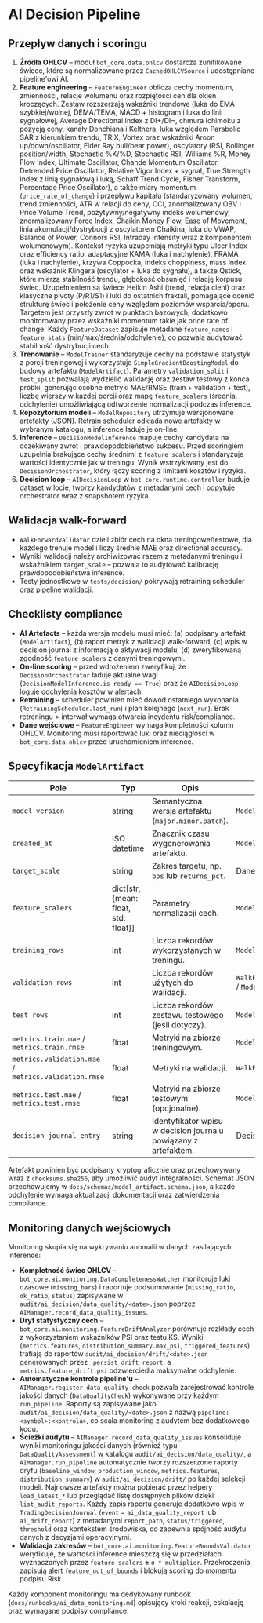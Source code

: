 # AI Decision Pipeline

## Przepływ danych i scoringu

1. **Źródła OHLCV** – moduł `bot_core.data.ohlcv` dostarcza zunifikowane świece, które są normalizowane przez `CachedOHLCVSource` i udostępniane pipeline'owi AI.
2. **Feature engineering** – `FeatureEngineer` oblicza cechy momentum, zmienności, relacje wolumenu oraz rozpiętości cen dla okien kroczących. Zestaw rozszerzają wskaźniki trendowe (luka do EMA szybkiej/wolnej, DEMA/TEMA, MACD + histogram i luka do linii sygnałowej, Average Directional Index z DI+/DI−, chmura Ichimoku z pozycją ceny, kanały Donchiana i Keltnera, luka względem Parabolic SAR z kierunkiem trendu, TRIX, Vortex oraz wskaźniki Aroon up/down/oscillator, Elder Ray bull/bear power), oscylatory (RSI, Bollinger position/width, Stochastic %K/%D, Stochastic RSI, Williams %R, Money Flow Index, Ultimate Oscillator, Chande Momentum Oscillator, Detrended Price Oscillator, Relative Vigor Index + sygnał, True Strength Index z linią sygnałową i luką, Schaff Trend Cycle, Fisher Transform, Percentage Price Oscillator), a także miary momentum (`price_rate_of_change`) i przepływu kapitału (standaryzowany wolumen, trend zmienności, ATR w relacji do ceny, CCI, znormalizowany OBV i Price Volume Trend, pozytywny/negatywny indeks wolumenowy, znormalizowany Force Index, Chaikin Money Flow, Ease of Movement, linia akumulacji/dystrybucji z oscylatorem Chaikina, luka do VWAP, Balance of Power, Connors RSI, Intraday Intensity wraz z komponentem wolumenowym). Kontekst ryzyka uzupełniają metryki typu Ulcer Index oraz efficiency ratio, adaptacyjne KAMA (luka i nachylenie), FRAMA (luka i nachylenie), krzywa Coppocka, indeks choppiness, mass index oraz wskaźnik Klingera (oscylator + luka do sygnału), a także Qstick, które mierzą stabilność trendu, głębokość obsunięć i relację korpusu świec. Uzupełnieniem są świece Heikin Ashi (trend, relacja cieni) oraz klasyczne pivoty (P/R1/S1) i luki do ostatnich fraktali, pomagające ocenić strukturę świec i położenie ceny względem poziomów wsparcia/oporu. Targetem jest przyszły zwrot w punktach bazowych, dodatkowo monitorowany przez wskaźniki momentum takie jak price rate of change. Każdy `FeatureDataset` zapisuje metadane `feature_names` i `feature_stats` (min/max/średnia/odchylenie), co pozwala audytować stabilność dystrybucji cech.
3. **Trenowanie** – `ModelTrainer` standaryzuje cechy na podstawie statystyk z porcji treningowej i wykorzystuje `SimpleGradientBoostingModel` do budowy artefaktu (`ModelArtifact`). Parametry `validation_split` i `test_split` pozwalają wydzielić walidację oraz zestaw testowy z końca próbki, generując osobne metryki MAE/RMSE (train + validation + test), liczbę wierszy w każdej porcji oraz mapę `feature_scalers` (średnia, odchylenie) umożliwiającą odtworzenie normalizacji podczas inference.
4. **Repozytorium modeli** – `ModelRepository` utrzymuje wersjonowane artefakty (JSON). Retrain scheduler odkłada nowe artefakty w wybranym katalogu, a inference ładuje je on-line.
5. **Inference** – `DecisionModelInference` mapuje cechy kandydata na oczekiwany zwrot i prawdopodobieństwo sukcesu. Przed scoringiem uzupełnia brakujące cechy średnimi z `feature_scalers` i standaryzuje wartości identycznie jak w treningu. Wynik wstrzykiwany jest do `DecisionOrchestrator`, który łączy scoring z limitami kosztów i ryzyka.
6. **Decision loop** – `AIDecisionLoop` w `bot_core.runtime.controller` buduje dataset w locie, tworzy kandydatów z metadanymi cech i odpytuje orchestrator wraz z snapshotem ryzyka.

## Walidacja walk-forward

- `WalkForwardValidator` dzieli zbiór cech na okna treningowe/testowe, dla każdego trenuje model i liczy średnie MAE oraz directional accuracy.
- Wyniki walidacji należy archiwizować razem z metadanymi treningu i wskaźnikiem `target_scale` – pozwala to audytować kalibrację prawdopodobieństwa inference.
- Testy jednostkowe w `tests/decision/` pokrywają retraining scheduler oraz pipeline walidacji.

## Checklisty compliance

- **AI Artefacts** – każda wersja modelu musi mieć: (a) podpisany artefakt (`ModelArtifact`), (b) raport metryk z walidacji walk-forward, (c) wpis w decision journal z informacją o aktywacji modelu, (d) zweryfikowaną zgodność `feature_scalers` z danymi treningowymi.
- **On-line scoring** – przed wdrożeniem zweryfikuj, że `DecisionOrchestrator` ładuje aktualne wagi (`DecisionModelInference.is_ready == True`) oraz że `AIDecisionLoop` loguje odchylenia kosztów w alertach.
- **Retraining** – scheduler powinien mieć dowód ostatniego wykonania (`RetrainingScheduler.last_run`) i plan kolejnego (`next_run`). Brak retreningu > interwał wymaga otwarcia incydentu risk/compliance.
- **Dane wejściowe** – `FeatureEngineer` wymaga kompletności kolumn OHLCV. Monitoring musi raportować luki oraz nieciągłości w `bot_core.data.ohlcv` przed uruchomieniem inference.

## Specyfikacja `ModelArtifact`

| Pole | Typ | Opis | Źródło |
| --- | --- | --- | --- |
| `model_version` | string | Semantyczna wersja artefaktu (`major.minor.patch`). | `ModelRepository` |
| `created_at` | ISO datetime | Znacznik czasu wygenerowania artefaktu. | `ModelTrainer` |
| `target_scale` | string | Zakres targetu, np. `bps` lub `returns_pct`. | Dane treningowe |
| `feature_scalers` | dict[str, {mean: float, std: float}] | Parametry normalizacji cech. | `ModelTrainer` |
| `training_rows` | int | Liczba rekordów wykorzystanych w treningu. | `ModelTrainer` |
| `validation_rows` | int | Liczba rekordów użytych do walidacji. | `WalkForwardValidator` / `ModelTrainer` |
| `test_rows` | int | Liczba rekordów zestawu testowego (jeśli dotyczy). | `ModelTrainer` |
| `metrics.train.mae` / `metrics.train.rmse` | float | Metryki na zbiorze treningowym. | `ModelTrainer` |
| `metrics.validation.mae` / `metrics.validation.rmse` | float | Metryki na walidacji. | `WalkForwardValidator` |
| `metrics.test.mae` / `metrics.test.rmse` | float | Metryki na zbiorze testowym (opcjonalne). | `ModelTrainer` |
| `decision_journal_entry` | string | Identyfikator wpisu w decision journalu powiązany z artefaktem. | Decision journal |

Artefakt powinien być podpisany kryptograficznie oraz przechowywany wraz z `checksums.sha256`, aby umożliwić audyt integralności. Schemat JSON przechowujemy w `docs/schemas/model_artifact.schema.json`, a każde odchylenie wymaga aktualizacji dokumentacji oraz zatwierdzenia compliance.

## Monitoring danych wejściowych

Monitoring skupia się na wykrywaniu anomalii w danych zasilających inference:

- **Kompletność świec OHLCV** – `bot_core.ai.monitoring.DataCompletenessWatcher` monitoruje luki czasowe (`missing_bars`) i raportuje podsumowanie (`missing_ratio`, `ok_ratio`, `status`) zapisywane w `audit/ai_decision/data_quality/<date>.json` poprzez `AIManager.record_data_quality_issues`.
- **Dryf statystyczny cech** – `bot_core.ai.monitoring.FeatureDriftAnalyzer` porównuje rozkłady cech z wykorzystaniem wskaźników PSI oraz testu KS. Wyniki (`metrics.features`, `distribution_summary.max_psi`, `triggered_features`) trafiają do raportów `audit/ai_decision/drift/<date>.json` generowanych przez `_persist_drift_report`, a `metrics.feature_drift.psi` odzwierciedla maksymalne odchylenie.
- **Automatyczne kontrole pipeline'u** – `AIManager.register_data_quality_check` pozwala zarejestrować kontrole jakości danych (`DataQualityCheck`) wykonywane przy każdym `run_pipeline`. Raporty są zapisywane jako `audit/ai_decision/data_quality/<date>.json` z nazwą `pipeline:<symbol>:<kontrola>`, co scala monitoring z audytem bez dodatkowego kodu.
- **Ścieżki audytu** – `AIManager.record_data_quality_issues` konsoliduje wyniki monitoringu jakości danych (również typu `DataQualityAssessment`) w katalogu `audit/ai_decision/data_quality/`, a `AIManager.run_pipeline` automatycznie tworzy rozszerzone raporty dryfu (`baseline_window`, `production_window`, `metrics.features`, `distribution_summary`) w `audit/ai_decision/drift/` po każdej selekcji modeli. Najnowsze artefakty można pobierać przez helpery `load_latest_*` lub przeglądać listę dostępnych plików dzięki `list_audit_reports`. Każdy zapis raportu generuje dodatkowo wpis w `TradingDecisionJournal` (`event` = `ai_data_quality_report` lub `ai_drift_report`) z metadanymi `report_path`, `status/triggered`, `threshold` oraz kontekstem środowiska, co zapewnia spójność audytu danych z decyzjami operacyjnymi.
- **Walidacja zakresów** – `bot_core.ai.monitoring.FeatureBoundsValidator` weryfikuje, że wartości inference mieszczą się w przedziałach wyznaczonych przez `feature_scalers` ± `σ * multiplier`. Przekroczenia zapisują alert `feature_out_of_bounds` i blokują scoring do momentu podpisu Risk.

Każdy komponent monitoringu ma dedykowany runbook (`docs/runbooks/ai_data_monitoring.md`) opisujący kroki reakcji, eskalację oraz wymagane podpisy compliance.
